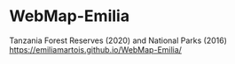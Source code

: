 # WebMap-Emilia
Tanzania Forest Reserves (2020) and National Parks (2016)
https://emiliamartois.github.io/WebMap-Emilia/
